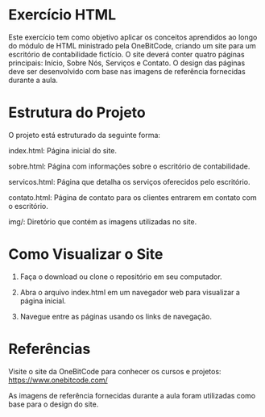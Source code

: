 
# Exercício HTML

Este exercício tem como objetivo aplicar os conceitos aprendidos ao longo do módulo de HTML ministrado pela OneBitCode, criando um site para um escritório de contabilidade fictício. O site deverá conter quatro páginas principais: Início, Sobre Nós, Serviços e Contato. O design das páginas deve ser desenvolvido com base nas imagens de referência fornecidas durante a aula.

# Estrutura do Projeto

O projeto está estruturado da seguinte forma:

index.html: Página inicial do site.

sobre.html: Página com informações sobre o escritório de contabilidade.

servicos.html: Página que detalha os serviços oferecidos pelo escritório.

contato.html: Página de contato para os clientes entrarem em contato com o escritório.

img/: Diretório que contém as imagens utilizadas no site.

# Como Visualizar o Site

1. Faça o download ou clone o repositório em seu computador.

2. Abra o arquivo index.html em um navegador web para visualizar a página inicial.

3. Navegue entre as páginas usando os links de navegação.

# Referências
Visite o site da OneBitCode para conhecer os cursos e projetos: https://www.onebitcode.com/

As imagens de referência fornecidas durante a aula foram utilizadas como base para o design do site.

